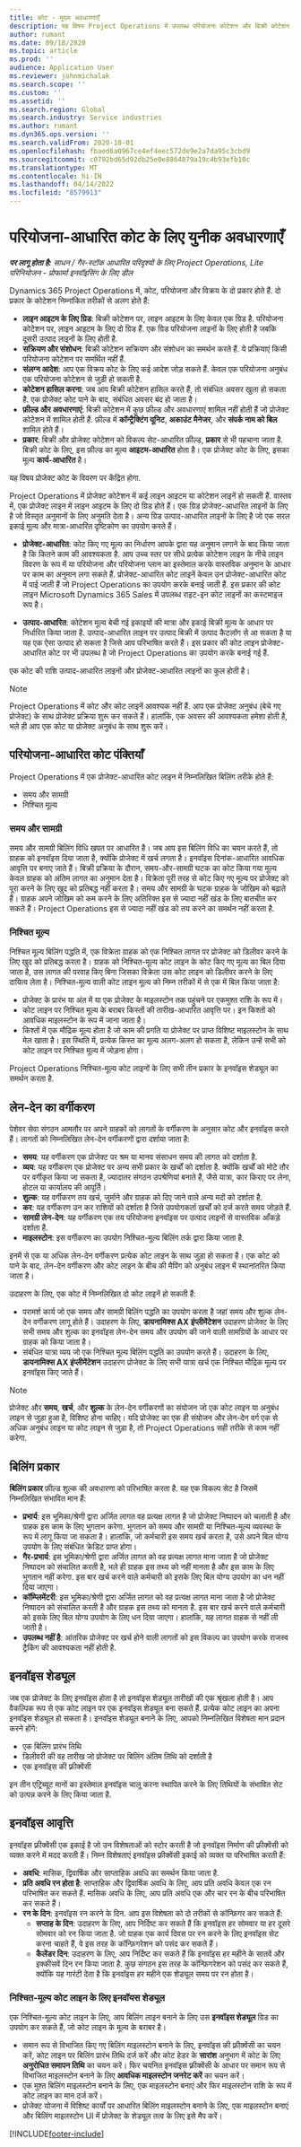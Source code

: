 ```yaml
---
title: कोट - मुख्य अवधारणाएँ
description: यह विषय Project Operations में उपलब्ध परियोजना कोटेशन और बिक्री कोटेशन के बारे में जानकारी देता है.
author: rumant
ms.date: 09/18/2020
ms.topic: article
ms.prod: ''
audience: Application User
ms.reviewer: johnmichalak
ms.search.scope: ''
ms.custom: ''
ms.assetid: ''
ms.search.region: Global
ms.search.industry: Service industries
ms.author: rumant
ms.dyn365.ops.version: ''
ms.search.validFrom: 2020-10-01
ms.openlocfilehash: fbaed6a0967ce4ef4eec572de9e2a7da95c3cbd9
ms.sourcegitcommit: c0792bd65d92db25e0e8864879a19c4b93efb10c
ms.translationtype: MT
ms.contentlocale: hi-IN
ms.lasthandoff: 04/14/2022
ms.locfileid: "8579913"
---
```

# <a name="concepts-unique-to-project-based-quotes"></a>परियोजना-आधारित कोट के लिए युनीक अवधारणाएँ

_**पर लागू होता है:** साधन / गैर-स्टॉक आधारित परिदृश्यों के लिए Project Operations, Lite परिनियोजन - प्रोफार्मा इनवॉइसिंग के लिए डील_

Dynamics 365 Project Operations में, कोट, परियोजना और विक्रय के दो प्रकार होते हैं. दो प्रकार के कोटेशन निम्नांकित तरीकों से अलग होते हैं:

- **लाइन आइटम के लिए ग्रिड**: बिक्री कोटेशन पर, लाइन आइटम के लिए केवल एक ग्रिड है. परियोजना कोटेशन पर, लाइन आइटम के लिए दो ग्रिड हैं. एक ग्रिड परियोजना लाइनों के लिए होती है जबकि दूसरी उत्पाद लाइनों के लिए होती है.
- **सक्रियण और संशोधन**: बिक्री कोटेशन सक्रियण और संशोधन का समर्थन करते हैं. ये प्रक्रियाएं किसी परियोजना कोटेशन पर समर्थित नहीं हैं.
- **संलग्न आदेश**: आप एक विक्रय कोट के लिए कई आदेश जोड़ सकते हैं. केवल एक परियोजना अनुबंध एक परियोजना कोटेशन से जुड़ी हो सकती है.
- **कोटेशन हासिल करना**: जब आप बिक्री कोटेशन हासिल करते हैं, तो संबंधित अवसर खुला हो सकता है. एक प्रोजेक्ट कोट पाने के बाद, संबंधित अवसर बंद हो जाता है।
- **फ़ील्ड और अवधारणाएं**: बिक्री कोटेशन में कुछ फ़ील्ड और अवधारणाएं शामिल नहीं होती हैं जो प्रोजेक्ट कोटेशन में शामिल होती हैं. फ़ील्ड में **कॉन्ट्रैक्टिंग यूनिट**, **अकाउंट मैनेजर**, और **संपर्क नाम को बिल** शामिल होते हैं।  
- **प्रकार**: बिक्री और प्रोजेक्ट कोटेशन को विकल्प सेट-आधारित फ़ील्ड, **प्रकार** से भी पहचाना जाता है. बिक्री कोट के लिए, इस फ़ील्ड का मूल्य **आइटम-आधारित** होता है। एक प्रोजेक्ट कोट के लिए, इसका मूल्य **कार्य-आधारित** है।

यह विषय प्रोजेक्ट कोट के विवरण पर केंद्रित होगा.

Project Operations में प्रोजेक्ट कोटेशन में कई लाइन आइटम या कोटेशन लाइनें हो सकती हैं. वास्तव में, एक प्रोजेक्ट लाइन में लाइन आइटम के लिए दो ग्रिड होते हैं। एक ग्रिड प्रोजेक्ट-आधारित लाइनों के लिए है जो विस्तृत अनुमानों के लिए अनुमति देता है। अन्य ग्रिड उत्पाद-आधारित लाइनों के लिए है जो एक सरल इकाई मूल्य और मात्रा-आधारित दृष्टिकोण का उपयोग करते हैं।

- **प्रोजेक्ट-आधारित**: कोट किए गए मूल्य का निर्धारण आपके द्वारा यह अनुमान लगाने के बाद किया जाता है कि कितने काम की आवश्यकता है. आप उच्च स्तर पर सीधे प्रत्येक कोटेशन लाइन के नीचे लाइन विवरण के रूप में या परियोजना और परियोजना प्लान का इस्तेमाल करके वास्तविक अनुमान के आधार पर काम का अनुमान लगा सकते हैं. प्रोजेक्ट-आधारित कोट लाइनें केवल उन प्रोजेक्ट-आधारित कोट में पाई जाती हैं जो Project Operations का उपयोग करके बनाई जाती हैं. इस प्रकार की कोट लाइन Microsoft Dynamics 365 Sales में उपलब्ध राइट-इन कोट लाइनों का कस्टमाइज रूप है।

- **उत्पाद-आधारित**: कोटेशन मूल्य बेची गई इकाइयों की मात्रा और इकाई बिक्री मूल्य के आधार पर निर्धारित किया जाता है. उत्पाद-आधारित लाइन पर उत्पाद बिक्री में उत्पाद कैटलॉग से आ सकता है या यह एक ऐसा उत्पाद हो सकता है जिसे आप परिभाषित करते हैं। इस प्रकार की कोट लाइन प्रोजेक्ट-आधारित कोट पर भी उपलब्ध है जो Project Operations का उपयोग करके बनाई गई हैं.

एक कोट की राशि उत्पाद-आधारित लाइनों और प्रोजेक्ट-आधारित लाइनों का कुल होती है।

> [!NOTE]
> Project Operations में कोट और कोट लाइनें आवश्यक नहीं हैं. आप एक प्रोजेक्ट अनुबंध (बेचे गए प्रोजेक्ट) के साथ प्रोजेक्ट प्रक्रिया शुरू कर सकते हैं। हालांकि, एक अवसर की आवश्यकता हमेशा होती है, भले ही आप एक कोट या प्रोजेक्ट अनुबंध के साथ शुरू करें।

## <a name="project-based-quote-lines"></a>परियोजना-आधारित कोट पंक्तियाँ

Project Operations में एक प्रोजेक्ट-आधारित कोट लाइन में निम्नलिखित बिलिंग तरीके होते हैं:

- समय और सामग्री
- निश्चित मूल्य

### <a name="time-and-material"></a>समय और सामग्री

समय और सामग्री बिलिंग विधि खपत पर आधारित है। जब आप इस बिलिंग विधि का चयन करते हैं, तो ग्राहक को इनवॉइस दिया जाता है, क्योंकि प्रोजेक्ट में खर्च लगता है। इनवॉइस दिनांक-आधारित आवधिक आवृत्ति पर बनाए जाते हैं। बिक्री प्रक्रिया के दौरान, समय-और-सामग्री घटक का कोट किया गया मूल्य केवल ग्राहक को अंतिम लागत का अनुमान देता है। विक्रेता पूरी तरह से कोट किए गए मूल्य पर प्रोजेक्ट को पूरा करने के लिए खुद को प्रतिबद्ध नहीं करता है। समय और सामग्री के घटक ग्राहक के जोखिम को बढ़ाते हैं। ग्राहक अपने जोखिम को कम करने के लिए अतिरिक्त इस से ज्यादा नहीं खंड के लिए बातचीत कर सकते हैं। Project Operations इस से ज्यादा नहीं खंड को तय करने का समर्थन नहीं करता है.

### <a name="fixed-price"></a>निश्चित मूल्य

निश्चित मूल्य बिलिंग पद्धति में, एक विक्रेता ग्राहक को एक निश्चित लागत पर प्रोजेक्ट को डिलीवर करने के लिए खुद को प्रतिबद्ध करता है। ग्राहक को निश्चित-मूल्य कोट लाइन के कोट किए गए मूल्य का बिल दिया जाता है, उस लागत की परवाह किए बिना जिसका विक्रेता उस कोट लाइन को डिलीवर करने के लिए दायित्व लेता है। निश्चित-मूल्य वाली कोट लाइन मूल्य को निम्न तरीकों में से एक में बिल किया जाता है: 

- प्रोजेक्ट के प्रारंभ या अंत में या एक प्रोजेक्ट के माइलस्टोन तक पहुंचने पर एकमुश्त राशि के रूप में। 
- कोट लाइन पर निश्चित मूल्य के बराबर किस्तों की तारीख-आधारित आवृत्ति पर। इन किश्तों को आवधिक माइलस्टोन के रूप में जाना जाता है।
- किश्तों में एक मौद्रिक मूल्य होता है जो काम की प्रगति या प्रोजेक्ट पर प्राप्त विशिष्ट माइलस्टोन के साथ मेल खाता है। इस स्थिति में, प्रत्येक किस्त का मूल्य अलग-अलग हो सकता है, लेकिन उन्हें सभी को कोट लाइन पर निश्चित मूल्य में जोड़ना होगा।

Project Operations निश्चित-मूल्य कोट लाइनों के लिए सभी तीन प्रकार के इनवॉइस शेड्यूल का समर्थन करता है.

## <a name="transaction-classification"></a>लेन-देन का वर्गीकरण

पेशेवर सेवा संगठन आमतौर पर अपने ग्राहकों को लागतों के वर्गीकरण के अनुसार कोट और इनवॉइस करते हैं। लागतों को निम्नलिखित लेन-देन वर्गीकरणों द्वारा दर्शाया जाता है:

- **समय**: यह वर्गीकरण एक प्रोजेक्ट पर श्रम या मानव संसाधन समय की लागत को दर्शाता है.
- **व्यय**: यह वर्गीकरण एक प्रोजेक्ट पर अन्य सभी प्रकार के खर्चों को दर्शाता है. क्योंकि खर्चों को मोटे तौर पर वर्गीकृत किया जा सकता है, ज्यादातर संगठन उपश्रेणियां बनाते हैं, जैसे यात्रा, कार किराए पर लेना, होटल या कार्यालय की आपूर्ति।
- **शुल्क**: यह वर्गीकरण तय खर्च, जुर्माने और ग्राहक को दिए जाने वाले अन्य मदों को दर्शाता है. 
- **कर**: यह वर्गीकरण उन कर राशियों को दर्शाता है जिसे उपयोगकर्ता खर्चों को दर्ज करते समय जोड़ते हैं.
- **सामग्री लेन-देन**: यह वर्गीकरण एक तय परियोजना इनवॉइस पर उत्पाद लाइनों से वास्तविक आँकड़े दर्शाता है.
- **माइलस्टोन**: इस वर्गीकरण का उपयोग निश्चित-मूल्य बिलिंग तर्क द्वारा किया जाता है.

इनमें से एक या अधिक लेन-देन वर्गीकरण प्रत्येक कोट लाइन के साथ जुड़ा हो सकता है। एक कोट को पाने के बाद, लेन-देन वर्गीकरण और कोट लाइन के बीच की मैपिंग को अनुबंध लाइन में स्थानांतरित किया जाता है।
  
उदाहरण के लिए, एक कोट में निम्नलिखित दो कोट लाइनें हो सकती हैं: 

- परामर्श कार्य जो एक समय और सामग्री बिलिंग पद्धति का उपयोग करता है जहां समय और शुल्क लेन-देन वर्गीकरण लागू होते हैं। उदाहरण के लिए, **डायनामिक्स AX इंप्लीमेंटेशन** उदाहरण प्रोजेक्ट के लिए सभी समय और शुल्क का इनवॉइस लेन-देन समय और उपयोग की जाने वाली सामग्रियों के आधार पर ग्राहक को किया जाता है। 
- संबंधित यात्रा व्यय जो एक निश्चित मूल्य बिलिंग पद्धति का उपयोग करते हैं। उदाहरण के लिए, **डायनामिक्स AX इंप्लीमेंटेशन** उदाहरण प्रोजेक्ट के लिए सभी यात्रा खर्च एक निश्चित मौद्रिक मूल्य पर इनवॉइस किए जाते हैं।

> [!NOTE]
> प्रोजेक्ट और **समय**, **खर्च**, और **शुल्क** के लेन-देन वर्गीकरणों का संयोजन जो एक कोट लाइन या अनुबंध लाइन से जुड़ा हुआ है, विशिष्ट होना चाहिए। यदि प्रोजेक्ट का एक ही संयोजन और लेन-देन वर्ग एक से अधिक अनुबंध लाइन या कोट लाइन से जुड़ा है, तो Project Operations सही तरीके से काम नहीं करेगा.

## <a name="billing-types"></a>बिलिंग प्रकार

**बिलिंग प्रकार** फ़ील्ड शुल्क की अवधारणा को परिभाषित करता है. यह एक विकल्प सेट है जिसमें निम्नलिखित संभावित मान हैं:

- **प्रभार्य**: इस भूमिका/श्रेणी द्वारा अर्जित लागत वह प्रत्यक्ष लागत है जो प्रोजेक्ट निष्पादन को चलाती है और ग्राहक इस काम के लिए भुगतान करेगा. भुगतान को समय और सामग्री या निश्चित-मूल्य व्यवस्था के रूप में लागू किया जा सकता है। हालांकि, जो कर्मचारी इस समय खर्च करता है, उसे अपने बिल योग्य उपयोग के लिए संबंधित क्रेडिट प्राप्त होगा।
- **गैर-प्रभार्य**: इस भूमिका/श्रेणी द्वारा अर्जित लागत को वह प्रत्यक्ष लागत माना जाता है जो प्रोजेक्ट निष्पादन को संचालित करती है, भले ही ग्राहक इस तथ्य को नहीं मानता है और इस काम के लिए भुगतान नहीं करेगा. इस बार खर्च करने वाले कर्मचारी को इसके लिए बिल योग्य उपयोग का धन नहीं दिया जाएगा।
- **कॉम्प्लिमेंटरी**: इस भूमिका/श्रेणी द्वारा अर्जित लागत को वह प्रत्यक्ष लागत माना जाता है जो प्रोजेक्ट निष्पादन को संचालित करती है और ग्राहक इस तथ्य को मानता है. इस बार खर्च करने वाले कर्मचारी को इसके लिए बिल योग्य उपयोग के लिए धन दिया जाएगा। हालांकि, यह लागत ग्राहक से नहीं ली जाती है।
- **उपलब्ध नहीं है**: आंतरिक प्रोजेक्ट पर खर्च होने वाली लागतों को इस विकल्प का उपयोग करके राजस्व ट्रैकिंग की आवश्यकता नहीं होती है.

## <a name="invoice-schedule"></a>इनवॉइस शेड्यूल

जब एक प्रोजेक्ट के लिए इनवॉइस होता है तो इनवॉइस शेड्यूल तारीखों की एक श्रृंखला होती है। आप वैकल्पिक रूप से एक कोट लाइन पर एक इनवॉइस शेड्यूल बना सकते हैं. प्रत्येक कोट लाइन का अपना इनवॉइस शेड्यूल हो सकता है। इनवॉइस शेड्यूल बनाने के लिए, आपको निम्नलिखित विशेषता मान प्रदान करने होंगे:

- एक बिलिंग प्रारंभ तिथि 
- डिलीवरी की वह तारीख जो प्रोजेक्ट पर बिलिंग अंतिम तिथि को दर्शाती है
- एक इनवॉइस की फ़्रीक्वेंसी

इन तीन एट्रिब्यूट मानों का इस्तेमाल इनवॉइस चालू करना स्थापित करने के लिए तिथियों के संभावित सेट को उत्पन्न करने के लिए किया जाता है.

## <a name="invoice-frequency"></a>इनवॉइस आवृत्ति

इनवॉइस फ़्रीक्वेंसी एक इकाई है जो उन विशेषताओं को स्टोर करती है जो इनवॉइस निर्माण की फ़्रीक्वेंसी को व्यक्त करने में मदद करती हैं। निम्न विशेषताएं इनवॉइस फ़्रीक्वेंसी इकाई को व्यक्त या परिभाषित करती हैं:

- **अवधि**: मासिक, द्विवार्षिक और साप्ताहिक अवधि का समर्थन किया जाता है. 
- **प्रति अवधि रन होता है**: साप्ताहिक और द्विवार्षिक अवधि के लिए, आप प्रति अवधि केवल एक रन परिभाषित कर सकते हैं. मासिक अवधि के लिए, आप प्रति अवधि एक और चार रन के बीच परिभाषित कर सकते हैं। 
- **रन के दिन**: इनवॉइस रन करने के दिन. आप इस विशेषता को दो तरीकों से कॉन्फ़िगर कर सकते हैं:
  - **सप्ताह के दिन**: उदाहरण के लिए, आप निर्दिष्ट कर सकते हैं कि इनवॉइस हर सोमवार या हर दूसरे सोमवार को रन किया जाता है. जो ग्राहक एक कार्य दिवस पर रन करने के लिए इनवॉइस सेट करना चाहते हैं, वे इस तरह के कॉन्फ़िगरेशन को पसंद कर सकते हैं। 
  - **कैलेंडर दिन**: उदाहरण के लिए, आप निर्दिष्ट कर सकते हैं कि इनवॉइस हर महीने के सातवें और इक्कीसवें दिन रन किया जाता है. कुछ संगठन इस तरह के कॉन्फ़िगरेशन को पसंद कर सकते हैं, क्योंकि यह गारंटी देता है कि इनवॉइस हर महीने एक शेड्यूल समय पर रन होता है।
  
### <a name="invoice-schedule-for-a-fixed-price-quote-line"></a>निश्चित-मूल्य कोट लाइन के लिए इनवॉयस शेड्यूल

एक निश्चित-मूल्य कोट लाइन के लिए, आप बिलिंग लाइन बनाने के लिए उस **इनवॉइस शेड्यूल** ग्रिड का उपयोग कर सकते हैं, जो कोट लाइन के मूल्य के बराबर है।

- समान रूप से विभाजित किए गए बिलिंग माइलस्टोन बनाने के लिए, इनवॉइस की फ़्रीक्वेंसी का चयन करें, कोट लाइन पर बिलिंग प्रारंभ तिथि दर्ज करें और कोट हेडर के **सारांश** अनुभाग में कोट के लिए **अनुरोधित समापन तिथि** का चयन करें। फिर चयनित इनवॉइस फ़्रीक्वेंसी के आधार पर समान रूप से विभाजित माइलस्टोन बनाने के लिए **आवधिक माइलस्टोन जनरेट करें** का चयन करें। 
- एक मुश्त बिलिंग माइलस्टोन बनाने के लिए, एक माइलस्टोन बनाएं और फिर माइलस्टोन राशि के रूप में कोट लाइन का मान दर्ज करें।
- प्रोजेक्ट योजना में विशिष्ट कार्यों पर आधारित बिलिंग माइलस्टोन बनाने के लिए, एक माइलस्टोन बनाएं और बिलिंग माइलस्टोन UI में प्रोजेक्ट के शेड्यूल तत्व के लिए इसे मैप करें।


[!INCLUDE[footer-include](../includes/footer-banner.md)]
